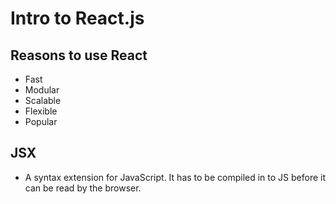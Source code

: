 # Intro to React.js

## Reasons to use React
* Fast
* Modular
* Scalable
* Flexible
* Popular

## JSX
* A syntax extension for JavaScript. It has to be compiled in to JS before it can be read by the browser.


